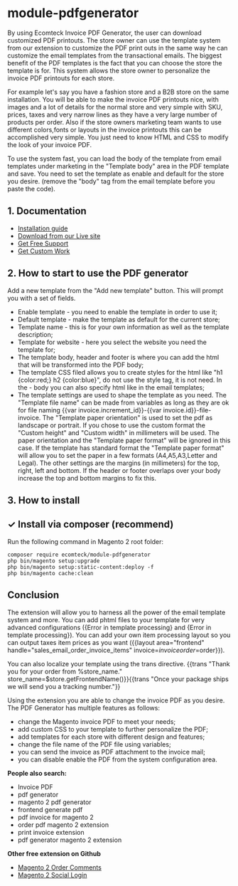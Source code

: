 # module-pdfgenerator
By using Ecomteck Invoice PDF Generator, the user can download customized PDF printouts. The store owner can use the template system from our extension to customize the PDF print outs in the same way he can customize the email templates from the transactional emails. The biggest benefit of the PDF templates is the fact that you can choose the store the template is for. This system allows the store owner to personalize the invoice PDF printouts for each store. 

For example let's say you have a fashion store and a B2B store on the same installation. You will be able to make the invoice PDF printouts nice, with images and a lot of details for the normal store and very simple with SKU, prices, taxes and very narrow lines as they have a very large number of products per order. Also if the store owners marketing team wants to use different colors,fonts or layouts in the invoice printouts this can be accomplished very simple. You just need to know HTML and CSS to modify the look of your invoice PDF.

To use the system fast, you can load the body of the template from email templates under marketing in the "Template body" area in the PDF template and save. You need to set the template as enable and default for the store you desire. (remove the "body" tag from the email template before you paste the code).
## 1. Documentation

- [Installation guide](https://ecomteck.com/magento-2-tutorials/install-magento-2-extension/)
- [Download from our Live site](https://ecomteck.com/downloads/magento-2-pdf-generator/)
- [Get Free Support](https://ecomteck.com/ask-question/)
- [Get Custom Work](https://ecomteck.com/contact)

## 2. How to start to use the PDF generator

Add a new template from the "Add new template" button. This will prompt you with a set of fields. 

- Enable template - you need to enable the template in order to use it;
- Default template - make the template as default for the current store;
- Template name - this is for your own information as well as the template description;
- Template for website - here you select the website you need the template for;
- The template body, header and footer is where you can add the html that will be transformed into the PDF body;
- The template CSS filed allows you to create styles for the html like "h1 {color:red;} h2 {color:blue}", do not use the style tag, it is not need. In the - body you can also specify html like in the email templates;
- The template settings are used to shape the template as you need. The "Template file name" can be made from variables as long as they are ok for file naming {{var invoice.increment_id}}-{{var invoice.id}}-file-invoice. The "Template paper orientation" is used to set the pdf as landscape or portrait.  If you chose to use the custom format the "Custom height" and "Custom width" in millimeters will be used. The paper orientation and the "Template paper format" will be ignored in this case. If the template has standard format the "Template paper format" will allow you to set the paper in a few formats (A4,A5,A3,Letter and Legal). The other settings are the margins (in millimeters) for the top, right, left and bottom. If the header or footer overlaps over your body increase the top and bottom margins to fix this. 

## 3. How to install


## ✓ Install via composer (recommend)
Run the following command in Magento 2 root folder:

```
composer require ecomteck/module-pdfgenerator
php bin/magento setup:upgrade
php bin/magento setup:static-content:deploy -f
php bin/magento cache:clean
```

## Conclusion

The extension will allow you to harness all the power of the email template system and more. You can add phtml files to your template for very advanced configurations ({Error in template processing} and {Error in template processing}).  You can add your own item processing layout so you can output taxes item prices as you want ({{layout area="frontend" handle="sales_email_order_invoice_items" invoice=$invoice order=$order}}).

You can also localize your template using the trans directive. {{trans "Thank you for your order from %store_name." store_name=$store.getFrontendName()}}{{trans "Once your package ships we will send you a tracking number."}}

Using the extension you are able to change the invoice PDF as you desire. The PDF Generator has multiple features as follows:

- change the Magento invoice PDF to meet your needs;
- add custom CSS to your template to further personalize the PDF;
- add templates for each store with different design and features;
- change the file name of the PDF file using variables;
- you can send the invoice as PDF attachment to the invoice mail;
- you can disable enable the PDF from the system configuration area.

**People also search:**
- Invoice PDF
- pdf generator
- magento 2 pdf generator
- frontend generate pdf
- pdf invoice for magento 2
- order pdf magento 2 extension
- print invoice extension
- pdf generator magento 2 extension


**Other free extension on Github**
- [Magento 2 Order Comments](https://github.com/ecomteck/magento2-order-comments)
- [Magento 2 Social Login](https://github.com/ecomteck/magento-2-social-login)

